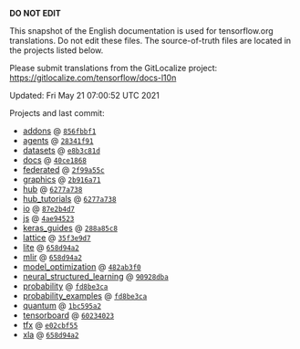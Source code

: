 __DO NOT EDIT__

This snapshot of the English documentation is used for tensorflow.org
translations. Do not edit these files. The source-of-truth files are located in
the projects listed below.

Please submit translations from the GitLocalize project: https://gitlocalize.com/tensorflow/docs-l10n

Updated: Fri May 21 07:00:52 UTC 2021

Projects and last commit:

- [addons](https://github.com/tensorflow/addons/tree/master/docs) @ <a href='https://github.com/tensorflow/addons/commit/856fbbf1800e77e618a8075814ad70d23e802bb2'><code>856fbbf1</code></a>
- [agents](https://github.com/tensorflow/agents/tree/master/docs) @ <a href='https://github.com/tensorflow/agents/commit/28341f912a74993f06019d2e219b0ae83a751a56'><code>28341f91</code></a>
- [datasets](https://github.com/tensorflow/datasets/tree/master/docs) @ <a href='https://github.com/tensorflow/datasets/commit/e8b3c81d5496a22564313c7af1812ef486aec206'><code>e8b3c81d</code></a>
- [docs](https://github.com/tensorflow/docs/tree/master/site/en) @ <a href='https://github.com/tensorflow/docs/commit/40ce1868dbb9a36c38227e4a5ca69545ed9cba67'><code>40ce1868</code></a>
- [federated](https://github.com/tensorflow/federated/tree/master/docs) @ <a href='https://github.com/tensorflow/federated/commit/2f99a55ccccdb69edf26ad554aa498747e88cabd'><code>2f99a55c</code></a>
- [graphics](https://github.com/tensorflow/graphics/tree/master/tensorflow_graphics/g3doc) @ <a href='https://github.com/tensorflow/graphics/commit/2b916a71bf4fbc6472fe99036a428c4365681e64'><code>2b916a71</code></a>
- [hub](https://github.com/tensorflow/hub/tree/master/docs) @ <a href='https://github.com/tensorflow/hub/commit/6277a73809398a1b6bb82a6afa2b8cf6170cb7de'><code>6277a738</code></a>
- [hub_tutorials](https://github.com/tensorflow/hub/tree/master/examples/colab) @ <a href='https://github.com/tensorflow/hub/commit/6277a73809398a1b6bb82a6afa2b8cf6170cb7de'><code>6277a738</code></a>
- [io](https://github.com/tensorflow/io/tree/master/docs) @ <a href='https://github.com/tensorflow/io/commit/87e2b4d7191ff8569e7a18d6109839b8d2f3156e'><code>87e2b4d7</code></a>
- [js](https://github.com/tensorflow/tfjs-website/tree/master/docs) @ <a href='https://github.com/tensorflow/tfjs-website/commit/4ae945230a7423f2ff6ecea37af63259dad2fa0d'><code>4ae94523</code></a>
- [keras_guides](https://github.com/tensorflow/docs/tree/snapshot-keras/site/en/guide/keras) @ <a href='https://github.com/tensorflow/docs/commit/288a85c8c652050d802d4737ebf21d19254b6672'><code>288a85c8</code></a>
- [lattice](https://github.com/tensorflow/lattice/tree/master/docs) @ <a href='https://github.com/tensorflow/lattice/commit/35f3e9d7da7f90a700d7a903e1818e82965f245c'><code>35f3e9d7</code></a>
- [lite](https://github.com/tensorflow/tensorflow/tree/master/tensorflow/lite/g3doc) @ <a href='https://github.com/tensorflow/tensorflow/commit/658d94a250274554eac23af8331d506a7b21fd4a'><code>658d94a2</code></a>
- [mlir](https://github.com/tensorflow/tensorflow/tree/master/tensorflow/compiler/mlir/g3doc) @ <a href='https://github.com/tensorflow/tensorflow/commit/658d94a250274554eac23af8331d506a7b21fd4a'><code>658d94a2</code></a>
- [model_optimization](https://github.com/tensorflow/model-optimization/tree/master/tensorflow_model_optimization/g3doc) @ <a href='https://github.com/tensorflow/model-optimization/commit/482ab3f02b126e20ba6ee94ca34d3068814fe96a'><code>482ab3f0</code></a>
- [neural_structured_learning](https://github.com/tensorflow/neural-structured-learning/tree/master/g3doc) @ <a href='https://github.com/tensorflow/neural-structured-learning/commit/90928dba3ae6ff07a42c7b052f7416f43911f09b'><code>90928dba</code></a>
- [probability](https://github.com/tensorflow/probability/tree/master/tensorflow_probability/g3doc) @ <a href='https://github.com/tensorflow/probability/commit/fd8be3ca1243f956578bf1b1280f9d3ed13541f0'><code>fd8be3ca</code></a>
- [probability_examples](https://github.com/tensorflow/probability/tree/master/tensorflow_probability/examples/jupyter_notebooks) @ <a href='https://github.com/tensorflow/probability/commit/fd8be3ca1243f956578bf1b1280f9d3ed13541f0'><code>fd8be3ca</code></a>
- [quantum](https://github.com/tensorflow/quantum/tree/master/docs) @ <a href='https://github.com/tensorflow/quantum/commit/1bc595a2c552dd0410536f82030b088b3490a0ce'><code>1bc595a2</code></a>
- [tensorboard](https://github.com/tensorflow/tensorboard/tree/master/docs) @ <a href='https://github.com/tensorflow/tensorboard/commit/60234023bc5f0a69d2c7891163a7962fa83e7c6c'><code>60234023</code></a>
- [tfx](https://github.com/tensorflow/tfx/tree/master/docs) @ <a href='https://github.com/tensorflow/tfx/commit/e02cbf551d9284eb563f957e1988a21b65d867fe'><code>e02cbf55</code></a>
- [xla](https://github.com/tensorflow/tensorflow/tree/master/tensorflow/compiler/xla/g3doc) @ <a href='https://github.com/tensorflow/tensorflow/commit/658d94a250274554eac23af8331d506a7b21fd4a'><code>658d94a2</code></a>

